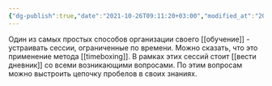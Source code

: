 ```yaml
---
{"dg-publish":true,"date":"2021-10-26T09:11:20+03:00","modified_at":"2022-06-02T08:50:18+03:00","permalink":"/ustraivat-sessii-obucheniya/","dgHomeLink":false,"dgPassFrontmatter":true}
---
```



Один из самых простых способов организации своего [[обучение]] - устраивать сессии, ограниченные по времени. Можно сказать, что это применение метода [[timeboxing]]. В рамках этих сессий стоит [[вести дневник]] со всеми возникающими вопросами. По этим вопросам можно выстроить цепочку пробелов в своих знаниях. 
